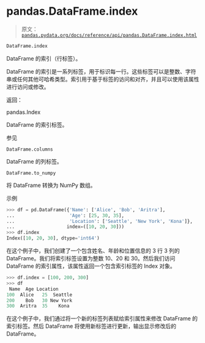 # pandas.DataFrame.index

> 原文：[`pandas.pydata.org/docs/reference/api/pandas.DataFrame.index.html`](https://pandas.pydata.org/docs/reference/api/pandas.DataFrame.index.html)

```py
DataFrame.index
```

DataFrame 的索引（行标签）。

DataFrame 的索引是一系列标签，用于标识每一行。这些标签可以是整数、字符串或任何其他可哈希类型。索引用于基于标签的访问和对齐，并且可以使用该属性进行访问或修改。

返回：

pandas.Index

DataFrame 的索引标签。

参见

`DataFrame.columns`

DataFrame 的列标签。

`DataFrame.to_numpy`

将 DataFrame 转换为 NumPy 数组。

示例

```py
>>> df = pd.DataFrame({'Name': ['Alice', 'Bob', 'Aritra'],
...                    'Age': [25, 30, 35],
...                    'Location': ['Seattle', 'New York', 'Kona']},
...                   index=([10, 20, 30]))
>>> df.index
Index([10, 20, 30], dtype='int64') 
```

在这个例子中，我们创建了一个包含姓名、年龄和位置信息的 3 行 3 列的 DataFrame。我们将索引标签设置为整数 10、20 和 30。然后我们访问 DataFrame 的索引属性，该属性返回一个包含索引标签的 Index 对象。

```py
>>> df.index = [100, 200, 300]
>>> df
 Name  Age Location
100  Alice   25  Seattle
200    Bob   30 New York
300  Aritra  35    Kona 
```

在这个例子中，我们通过将一个新的标签列表赋给索引属性来修改 DataFrame 的索引标签。然后 DataFrame 将使用新标签进行更新，输出显示修改后的 DataFrame。
